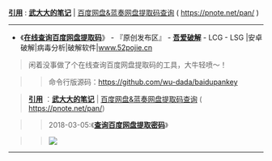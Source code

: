 [**引用**](https://github.com/taoste/Hello-World/blob/master/Tools/PanDownload/README.md) : [**武大大的笔记**](https://pnote.net/) | [百度网盘&蓝奏网盘提取码查询](https://pnote.net/pan/)  ( https://pnote.net/pan/ )

-----------------------------------------------------------

- 《[**在线查询百度网盘提取码**](https://www.52pojie.cn/forum.php?mod=viewthread&tid=920211&ctid=1767)》 - 『原创发布区』 - [**吾爱破解**](https://www.52pojie.cn/) - LCG - LSG |安卓破解|病毒分析|破解软件|www.52pojie.cn 
> 闲着没事做了个在线查询百度网盘提取码的工具，大牛轻喷～！

>> 命令行版源码：https://github.com/wu-dada/baidupankey

> [**引用**](https://github.com/taoste/Hello-World/tree/master/github/pnote.net) ：[**武大大的笔记**](https://pnote.net/) | [百度网盘&蓝奏网盘提取码查询](https://pnote.net/pan/)  ( https://pnote.net/pan/)

>> 2018-03-05:《[**查询百度网盘提取密码**](https://pnote.net/cha-xun-bai-du-wang-pan-ti-qu-mi-ma/)》 

>> <img src="https://attach.52pojie.cn/forum/201904/04/000826yyepgkzytok77dt9.png"/>

-----------------------------------------------------------
